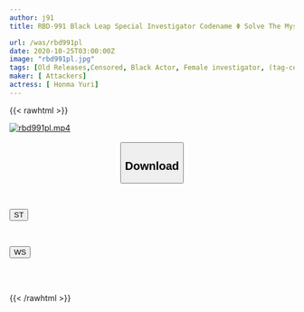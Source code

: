 ```yaml
---
author: j91
title: RBD-991 Black Leap Special Investigator Codename Φ Solve The Mystery Of The Synthetic Aphrodisiac Campamin Yuri Honma

url: /was/rbd991pl
date: 2020-10-25T03:00:00Z
image: "rbd991pl.jpg"
tags: [Old Releases,Censored, Black Actor, Female investigator, (tag-censored), Solowork]
maker: [ Attackers]
actress: [ Honma Yuri]
---
```



{{< rawhtml >}}

<div class="video" data-videoid="rxjyRJ6bAbUb7Kv">
    <a href="javascript:;">
        <img src="/was/rbd991pl/rbd991pl.jpg" width="WIDTH" height="HEIGHT" alt="rbd991pl.mp4" loading="lazy">
    </a>
</div>

<script type="text/javascript" src="https://j91.asia/asset/on-demand-st.js"></script>

<br>
  <link rel="stylesheet" href="https://j91.asia/asset/bs5.css">
  
  <center>
  <button class="btn btn-primary" type="button" data-bs-toggle="collapse" data-bs-target=".multi-collapse" aria-expanded="false" aria-controls="multiCollapseExample1 multiCollapseExample2"><h2>Download</h2></button></center>
</p>
<div class="row">
  <div class="col">
    <div class="collapse multi-collapse" id="multiCollapseExample1">
      <div class="card card-body">
	      	      <br>
<div class="buttons">  
<p><a href="https://streamtape.to/v/rxjyRJ6bAbUb7Kv" target="_blank"><button class="btn-hover color-3"><i class="fa fa-download"></i> ST</button></a></p></div>
    </div>
  </div>
</div>
  <div class="col">
    <div class="collapse multi-collapse" id="multiCollapseExample2">
      <div class="card card-body">
	      <br>
<div class="buttons">
<p><a href="https://wolfstream.tv/ndv8ai3seduf" target="_blank"><button class="btn-hover color-8"><i class="fa fa-download"></i> WS</button></a></p></div>
<br><br>
      </div>
    </div>
  </div>
</div>

{{< /rawhtml >}}